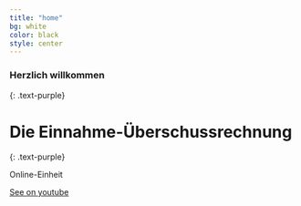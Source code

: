 ```yaml
---
title: "home"
bg: white
color: black
style: center
---
```


### Herzlich willkommen
{: .text-purple}

<span class="fa-stack subtlecircle" style="font-size:100px; background:rgba(255,166,0,0.1)">
  <i class="fa fa-circle fa-stack-2x text-white"></i>
  <i class="fa fa-bicycle fa-stack-1x text-orange"></i>
</span>

# Die Einnahme-Überschussrechnung
{: .text-purple}


Online-Einheit


<span id="forkongithub">
  <a href="{{ www.youtube.com }}" class="bg-blue">
    See on youtube
  </a>
</span>
